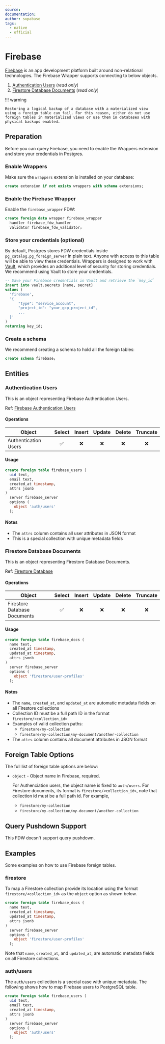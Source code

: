 ```yaml
---
source:
documentation:
author: supabase
tags:
  - native
  - official
---
```


# Firebase

[Firebase](https://firebase.google.com/) is an app development platform built around non-relational technologies. The Firebase Wrapper supports connecting to below objects.

1. [Authentication Users](https://firebase.google.com/docs/auth/users) (_read only_)
2. [Firestore Database Documents](https://firebase.google.com/docs/firestore) (_read only_)

!!! warning

    Restoring a logical backup of a database with a materialized view using a foreign table can fail. For this reason, either do not use foreign tables in materialized views or use them in databases with physical backups enabled.

## Preparation

Before you can query Firebase, you need to enable the Wrappers extension and store your credentials in Postgres.

### Enable Wrappers

Make sure the `wrappers` extension is installed on your database:

```sql
create extension if not exists wrappers with schema extensions;
```

### Enable the Firebase Wrapper

Enable the `firebase_wrapper` FDW:

```sql
create foreign data wrapper firebase_wrapper
  handler firebase_fdw_handler
  validator firebase_fdw_validator;
```

### Store your credentials (optional)

By default, Postgres stores FDW credentials inside `pg_catalog.pg_foreign_server` in plain text. Anyone with access to this table will be able to view these credentials. Wrappers is designed to work with [Vault](https://supabase.com/docs/guides/database/vault), which provides an additional level of security for storing credentials. We recommend using Vault to store your credentials.

```sql
-- Save your Firebase credentials in Vault and retrieve the `key_id`
insert into vault.secrets (name, secret)
values (
  'firebase',
  '{
      "type": "service_account",
      "project_id": "your_gcp_project_id",
      ...
  }'
)
returning key_id;
```

### Create a schema

We recommend creating a schema to hold all the foreign tables:

```sql
create schema firebase;
```

## Entities

### Authentication Users

This is an object representing Firebase Authentication Users.

Ref: [Firebase Authentication Users](https://firebase.google.com/docs/auth/users)

#### Operations

| Object              | Select | Insert | Update | Delete | Truncate |
| ------------------- | :----: | :----: | :----: | :----: | :------: |
| Authentication Users|   ✅   |   ❌   |   ❌   |   ❌   |    ❌    |

#### Usage

```sql
create foreign table firebase_users (
  uid text,
  email text,
  created_at timestamp,
  attrs jsonb
)
  server firebase_server
  options (
    object 'auth/users'
  );
```

#### Notes

- The `attrs` column contains all user attributes in JSON format
- This is a special collection with unique metadata fields

### Firestore Database Documents

This is an object representing Firestore Database Documents.

Ref: [Firestore Database](https://firebase.google.com/docs/firestore)

#### Operations

| Object                     | Select | Insert | Update | Delete | Truncate |
| -------------------------- | :----: | :----: | :----: | :----: | :------: |
| Firestore Database Documents|   ✅   |   ❌   |   ❌   |   ❌   |    ❌    |

#### Usage

```sql
create foreign table firebase_docs (
  name text,
  created_at timestamp,
  updated_at timestamp,
  attrs jsonb
)
  server firebase_server
  options (
    object 'firestore/user-profiles'
  );
```

#### Notes

- The `name`, `created_at`, and `updated_at` are automatic metadata fields on all Firestore collections
- Collection ID must be a full path ID in the format `firestore/<collection_id>`
- Examples of valid collection paths:
  - `firestore/my-collection`
  - `firestore/my-collection/my-document/another-collection`
- The `attrs` column contains all document attributes in JSON format

## Foreign Table Options

The full list of foreign table options are below:

- `object` - Object name in Firebase, required.

  For Authenciation users, the object name is fixed to `auth/users`. For Firestore documents, its format is `firestore/<collection_id>`, note that collection id must be a full path id. For example,

  - `firestore/my-collection`
  - `firestore/my-collection/my-document/another-collection`

## Query Pushdown Support

This FDW doesn't support query pushdown.

## Examples

Some examples on how to use Firebase foreign tables.

### firestore

To map a Firestore collection provide its location using the format `firestore/<collection_id>` as the `object` option as shown below.

```sql
create foreign table firebase_docs (
  name text,
  created_at timestamp,
  updated_at timestamp,
  attrs jsonb
)
  server firebase_server
  options (
    object 'firestore/user-profiles'
  );
```

Note that `name`, `created_at`, and `updated_at`, are automatic metadata fields on all Firestore collections.

### auth/users

The `auth/users` collection is a special case with unique metadata. The following shows how to map Firebase users to PostgreSQL table.

```sql
create foreign table firebase_users (
  uid text,
  email text,
  created_at timestamp,
  attrs jsonb
)
  server firebase_server
  options (
    object 'auth/users'
  );
```
